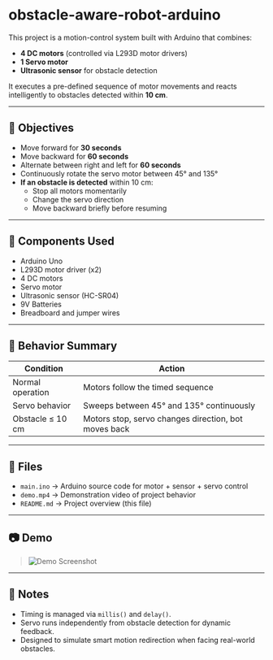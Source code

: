 # obstacle-aware-robot-arduino 

This project is a motion-control system built with Arduino that combines:
- **4 DC motors** (controlled via L293D motor drivers)
- **1 Servo motor**
- **Ultrasonic sensor** for obstacle detection

It executes a pre-defined sequence of motor movements and reacts intelligently to obstacles detected within **10 cm**.

---

## 🎯 Objectives

- Move forward for **30 seconds**
- Move backward for **60 seconds**
- Alternate between right and left for **60 seconds**
- Continuously rotate the servo motor between 45° and 135°
- **If an obstacle is detected** within 10 cm:
  - Stop all motors momentarily
  - Change the servo direction
  - Move backward briefly before resuming

---

## 🧩 Components Used

- Arduino Uno
- L293D motor driver (x2)
- 4 DC motors
- Servo motor 
- Ultrasonic sensor (HC-SR04)
- 9V Batteries
- Breadboard and jumper wires

---

## 🔁 Behavior Summary

| Condition          | Action                                   |
|--------------------|-------------------------------------------|
| Normal operation   | Motors follow the timed sequence         |
| Servo behavior     | Sweeps between 45° and 135° continuously |
| Obstacle ≤ 10 cm   | Motors stop, servo changes direction, bot moves back |

---

## 📂 Files

- `main.ino` → Arduino source code for motor + sensor + servo control
- `demo.mp4` → Demonstration video of project behavior
- `README.md` → Project overview (this file)

---

## 📷 Demo

> ![Demo Screenshot](your-image-link-or-video-thumbnail-if-available)

---

## 📎 Notes

- Timing is managed via `millis()` and `delay()`.
- Servo runs independently from obstacle detection for dynamic feedback.
- Designed to simulate smart motion redirection when facing real-world obstacles.
